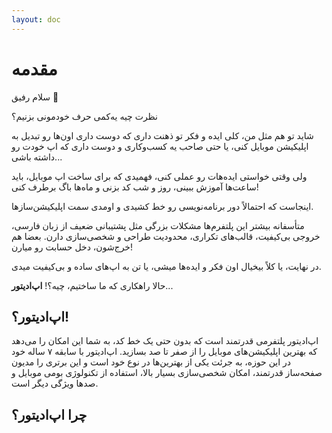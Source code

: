 ```yaml
---
layout: doc
---
```


# مقدمه

سلام رفیق 👋

نظرت چیه یه‌کمی حرف خودمونی بزنیم؟

شاید تو هم مثل من، کلی ایده و فکر تو ذهنت داری که دوست داری اون‌ها رو تبدیل به اپلیکیشن موبایل کنی، یا حتی صاحب یه کسب‌وکاری و دوست داری که اپ خودت رو داشته باشی...

ولی وقتی خواستی ایده‌هات رو عملی کنی، فهمیدی که برای ساخت اپ موبایل، باید ساعت‌ها آموزش ببینی، روز و شب کد بزنی و ماه‌ها باگ برطرف کنی!

اینجاست که احتمالاً دور برنامه‌نویسی رو خط کشیدی و اومدی سمت اپلیکیشن‌سازها.

متأسفانه بیشتر این پلتفرم‌ها مشکلات بزرگی مثل پشتیبانی ضعیف از زبان فارسی، خروجی بی‌کیفیت، قالب‌های تکراری، محدودیت طراحی و شخصی‌سازی دارن. بعضا هم خرج‌شون، دخل حسابت رو میارن!

در نهایت، یا کلاً بیخیال اون فکر و ایده‌ها میشی، یا تن به اپ‌های ساده و بی‌کیفیت میدی.

حالا راهکاری که ما ساختیم، چیه؟!  **اپ‌ادیتور**...

اپ‌ادیتور؟!
----
اپ‌ادیتور پلتفرمی قدرتمند است که بدون حتی یک خط کد، به شما این امکان را می‌دهد که بهترین اپلیکیشن‌های موبایل را از صفر تا صد بسازید.
اپ‌ادیتور با سابقه ۷ ساله خود در این حوزه، به جرئت یکی از بهترین‌ها در نوع خود است و این برتری را مدیون صفحه‌ساز قدرتمند، امکان شخصی‌سازی بسیار بالا، استفاده از تکنولوژی بومی موبایل و صدها ویژگی دیگر است.

چرا اپ‌ادیتور؟
----
